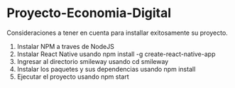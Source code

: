# Proyecto-Economia-Digital

Consideraciones a tener en cuenta para installar exitosamente su proyecto.
1. Instalar NPM a traves de NodeJS
2. Instalar React Native usando npm install -g create-react-native-app
3. Ingresar al directorio smileway usando cd smileway
4. Instalar los paquetes y sus dependencias usando npm install
5. Ejecutar el proyecto usando npm start
